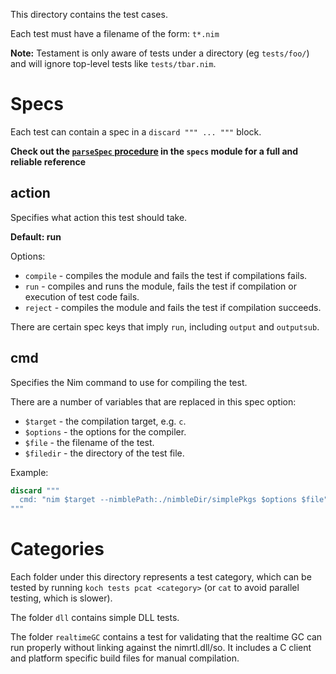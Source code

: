 This directory contains the test cases.

Each test must have a filename of the form: ``t*.nim``

**Note:** Testament is only aware of tests under a directory (eg `tests/foo/`) and will ignore
top-level tests like `tests/tbar.nim`.

# Specs

Each test can contain a spec in a ``discard """ ... """`` block.

**Check out the [``parseSpec`` procedure](https://github.com/nim-lang/Nim/blob/devel/testament/specs.nim#L132) in the ``specs`` module for a full and reliable reference**

## action

Specifies what action this test should take.

**Default: run**

Options:

* ``compile`` - compiles the module and fails the test if compilations fails.
* ``run`` - compiles and runs the module, fails the test if compilation or
            execution of test code fails.
* ``reject`` - compiles the module and fails the test if compilation succeeds.

There are certain spec keys that imply ``run``, including ``output`` and
``outputsub``.

## cmd

Specifies the Nim command to use for compiling the test.

There are a number of variables that are replaced in this spec option:

* ``$target`` - the compilation target, e.g. ``c``.
* ``$options`` - the options for the compiler.
* ``$file`` - the filename of the test.
* ``$filedir`` - the directory of the test file.

Example:

```nim
discard """
  cmd: "nim $target --nimblePath:./nimbleDir/simplePkgs $options $file"
"""
```

# Categories

Each folder under this directory represents a test category, which can be
tested by running `koch tests pcat <category>` (or `cat` to avoid parallel
testing, which is slower).

The folder ``dll`` contains simple DLL tests.

The folder ``realtimeGC`` contains a test for validating that the realtime GC
can run properly without linking against the nimrtl.dll/so. It includes a C
client and platform specific build files for manual compilation.
